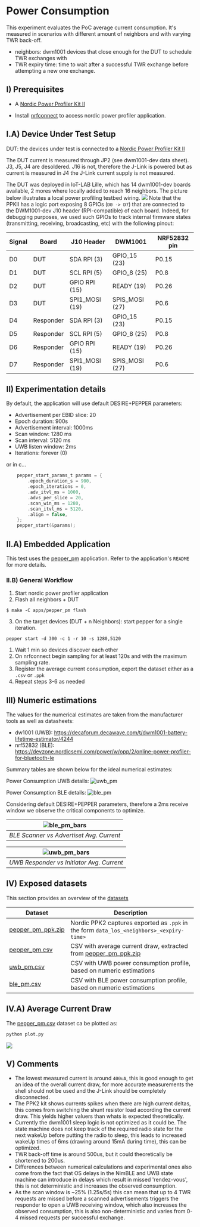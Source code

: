# Power Consumption

This experiment evaluates the PoC average current consumption. It's measured in
scenarios with different amount of neighbors and with varying TWR back-off.

- neighbors: dwm1001 devices that close enough for the DUT to schedule TWR exchanges with
- TWR expiry time: time to wait after a successful TWR exchange before attempting a new one exchange.

## I) Prerequisites

- A [Nordic Power Profiler Kit II](https://eu.mouser.com/new/nordic-semiconductor/nordic-power-profiler-kit-2/?gclid=CjwKCAjwjtOTBhAvEiwASG4bCOO0BagGPWE2MuKZrlsp4m0DwB_qc-KmdqWzsTgIOwCwJvqT2jyBjRoCvdgQAvD_BwE)

- Install [nrfconnect](https://www.nordicsemi.com/Products/Development-tools/nrf-connect-for-desktop/download)
to access nordic power profiler application.

## I.A) Device Under Test Setup

DUT: the devices under test is connected to a [Nordic Power Profiler Kit II](https://eu.mouser.com/new/nordic-semiconductor/nordic-power-profiler-kit-2/?gclid=CjwKCAjwjtOTBhAvEiwASG4bCOO0BagGPWE2MuKZrlsp4m0DwB_qc-KmdqWzsTgIOwCwJvqT2jyBjRoCvdgQAvD_BwE)

The DUT current is measured through JP2 (see dwm1001-dev data sheet). J3, J5, J4
are desoldered. J16 is not, therefore the J-Link is powered but as current is measured
in J4 the J-Link current supply is not measured.

The DUT was deployed in IoT-LAB Lille, which has 14 dwm1001-dev boards available,
2 mores where locally added to reach 16 neighbors.
The picture below illustrates a local power profiling testbed wiring.
![](./figures/pp_testbed.png)
Note that the PPKII has a logic port exposing 8 GPIOs (`D0 -> D7`) that are connected to the DWM1001-dev J10 header (RPI-compatible) of each board.
Indeed, for debugging purposes, we used such GPIOs to track internal firmware states (transmitting, receiving, broadcasting, etc) with the following pinout:

| Signal | Board    | J10 Header     | DWM1001        | NRF52832 pin |
|--------|-----------|----------------|----------------|--------------|
| D0     | DUT       | SDA RPI (3)    | GPIO_15 (23)   | P0.15        |
| D1     | DUT       | SCL RPI (5)    | GPIO_8 (25)    | P0.8         |
| D2     | DUT       | GPIO RPI (15)  | READY (19)     | P0.26        |
| D3     | DUT       | SPI1_MOSI (19) | SPIS_MOSI (27) | P0.6         |
| D4     | Responder | SDA RPI (3)    | GPIO_15 (23)   | P0.15        |
| D5     | Responder | SCL RPI (5)    | GPIO_8 (25)    | P0.8         |
| D6     | Responder | GPIO RPI (15)  | READY (19)     | P0.26        |
| D7     | Responder | SPI1_MOSI (19) | SPIS_MOSI (27) | P0.6         |


## II) Experimentation details

By default, the application will use default DESIRE+PEPPER parameters:

- Advertisement per EBID slice: 20
- Epoch duration: 900s
- Advertisement interval: 1000ms
- Scan window: 1280 ms
- Scan interval: 5120 ms
- UWB listen window: 2ms
- Iterations: forever (0)

or in c...

```c
    pepper_start_params_t params = {
        .epoch_duration_s = 900,
        .epoch_iterations = 0,
        .adv_itvl_ms = 1000,
        .advs_per_slice = 20,
        .scan_win_ms = 1280,
        .scan_itvl_ms = 5120,
        .align = false,
    };
    pepper_start(&params);
```

## II.A) Embedded Application

This test uses the [pepper_pm](https://gitlab.inria.fr/pepper/riot-desire/-/tree/develop/apps/pepper_pm)
application. Refer to the application's `README` for more details.

### II.B) General Workflow

1. Start nordic power profiler application
2. Flash all neighbors + DUT
```shell
$ make -C apps/pepper_pm flash
```
3. On the target devices (DUT + n Neighbors): start pepper for a single iteration.
```shell
pepper start -d 300 -c 1 -r 10 -s 1280,5120
```
1. Wait 1 min so devices discover each other
1. On nrfconnect begin sampling for at least 120s and with the maximum sampling
rate.
1. Register the average current consumption, export the dataset either as a `.csv`
or `.ppk`
1. Repeat steps 3-6 as needed

## III) Numeric estimations

The values for the numerical estimates are taken from the manufacturer tools as well
as datasheets:

- dw1001 (UWB): https://decaforum.decawave.com/t/dwm1001-battery-lifetime-estimator/4244
- nrf52832 (BLE): https://devzone.nordicsemi.com/power/w/opp/2/online-power-profiler-for-bluetooth-le

Summary tables are shown below for the ideal numerical estimates:

Power Consumption UWB details:
![uwb_pm](./figures/uwb_pm.png)

Power Consumption BLE details:
![ble_pm](./figures/ble_pm.png)

Considering default DESIRE+PEPPER parameters, therefore a 2ms receive window we observe the critical components to optimize.

|![ble_pm_bars](./figures/ble_pm_details.jpg)|
|:--------------------------------------------------------------------:|
|     *BLE Scanner vs Advertiset Avg. Current*                        |

|![uwb_pm_bars](./figures/uwb_pm_details.jpg)|
|:--------------------------------------------------------------------:|
|     *UWB Responder vs Initiator Avg. Current*                        |

## IV) Exposed datasets

This section provides an overview of the [datasets](./datasets)

| Dataset | Description |
|---------|-------------|
| [pepper_pm_ppk.zip](./datasets/pepper_pm_ppk.zip) | Nordic PPK2 captures exported as `.ppk` in the form `data_los_<neighbors>_<expiry-time>`|
| [pepper_pm.csv](./datasets/pepper_pm.csv) | CSV with average current draw, extracted from [pepper_pm_ppk.zip](./datasets/pepper_pm_ppk.zip)|
| [uwb_pm.csv](./datasets/uwb_pm.csv) | CSV with UWB power consumption profile, based on numeric estimations|
| [ble_pm.csv](./datasets/ble_pm.csv) | CSV with BLE power consumption profile, based on numeric estimations|

## IV.A) Average Current Draw

The [pepper_pm.csv](./datasets/pepper_pm.csv) dataset ca be plotted as:

```python
python plot.py
```

![](./figures/pepper_pm.jpg)

## V) Comments

* The lowest measured current is around `400uA`, this is good enough to get an
idea of the overall current draw, for more accurate measurements the shell should
not be used and the J-Link should be completely disconnected.
* The PPK2 kit shows currents spikes when there are high current deltas, this comes
from switching the shunt resistor load according the current draw. This yields
higher valuers than whats is expected theoretically.
* Currently the dwm1001 sleep logic is not optimized as it could be. The state
machine does not keep track of the required radio state for the next wakeUp before
putting the radio to sleep, this leads to increased wakeUp times of 6ms (drawing
around 15mA during time), this can be optimized.
* TWR back-off time is around 500us, but it could theoretically be shortened to
200us.
* Differences between numerical calculations and experimental ones also come from
the fact that OS delays in the NimBLE and UWB state machine can introduce in delays
which result in missed 'rendez-vous', this is not deterministic and increases the
observed consumption.
* As the scan window is ~25% (1.25s/5s) this can mean that up to 4 TWR requests
are missed before a scanned advertisements triggers the responder to open a UWB
receiving window, which also increases the observed consumption, this is also
non-deterministic and varies from 0-4 missed requests per successful exchange.
